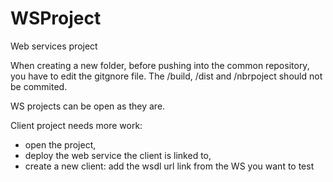# WSProject
Web services project

When creating a new folder, before pushing into the common repository, you have to edit the gitgnore file. The /build, /dist and /nbrpoject should not be commited.

WS projects can be open as they are.

Client project needs more work:
- open the project,
- deploy the web service the client is linked to,
- create a new client: add the wsdl url link from the WS you want to test